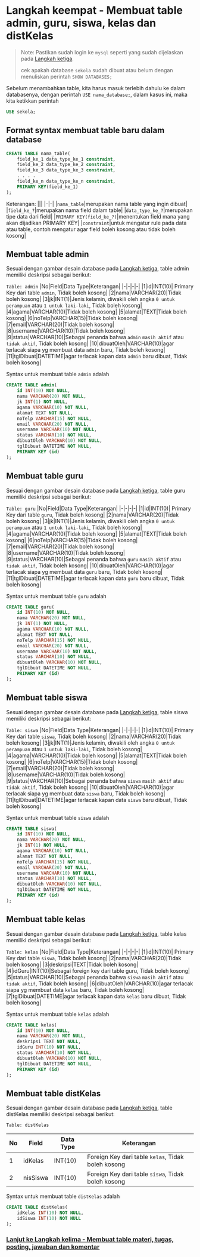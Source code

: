 # Langkah keempat - Membuat table admin, guru, siswa, kelas dan distKelas

> Note: Pastikan sudah login ke `mysql` seperti yang sudah dijelaskan pada [Langkah ketiga](/steps/langkah3.md).
>
> cek apakah database `sekola` sudah dibuat atau belum dengan menuliskan perintah `SHOW DATABASES;`

Sebelum menambahkan table, kita harus masuk terlebih dahulu ke dalam databasenya, dengan perintah `USE nama_database;`, dalam kasus ini, maka kita ketikkan perintah

```sql
USE sekola;
```
## Format syntax membuat table baru dalam database
```sql
CREATE TABLE nama_table(
    field_ke_1 data_type_ke_1 constraint,
    field_ke_2 data_type_ke_2 constraint,
    field_ke_3 data_type_ke_3 constraint,
    . . . .
    field_ke_n data_type_ke_n constraint,
    PRIMARY KEY(field_ke_1)
);
```
Keterangan:
|||
|-|-|
|`nama_table`|merupakan nama table yang ingin dibuat|
|`field_ke_?`|merupakan nama field dalam table|
|`data_type_ke_?`|merupakan tipe data dari field|
|`PRIMARY KEY(field_ke_?)`|menentukan field mana yang akan dijadikan PRIMARY KEY|
|`constraint`|untuk mengatur rule pada data atau table, contoh mengatur agar field boleh kosong atau tidak boleh kosong|

## Membuat table admin
Sesuai dengan gambar desain database pada [Langkah ketiga](/steps/langkah3.md), table admin memiliki deskripsi sebagai berikut:

`Table: admin`
|No|Field|Data Type|Keterangan|
|-|-|-|-|
|1|id|INT(10)| Primary Key dari table `admin`, Tidak boleh kosong|
|2|nama|VARCHAR(20)|Tidak boleh kosong|
|3|jk|INT(1)|Jenis kelamin, diwakili oleh angka `0 untuk perampuan` atau `1 untuk laki-laki`, Tidak boleh kosong|
|4|agama|VARCHAR(10)|Tidak boleh kosong|
|5|alamat|TEXT|Tidak boleh kosong|
|6|noTelp|VARCHAR(15)|Tidak boleh kosong|
|7|email|VARCHAR(20)|Tidak boleh kosong|
|8|username|VARCHAR(10)|Tidak boleh kosong|
|9|status|VARCHAR(10)|Sebagai penanda bahwa `admin` `masih aktif` atau `tidak aktif`, Tidak boleh kosong|
|10|dibuatOleh|VARCHAR(10)|agar terlacak siapa yg membuat data `admin` baru, Tidak boleh kosong|
|11|tglDibuat|DATETIME|agar terlacak kapan data `admin` baru dibuat, Tidak boleh kosong|

Syntax untuk membuat table `admin` adalah 
```sql
CREATE TABLE admin(
    id INT(10) NOT NULL,
    nama VARCHAR(20) NOT NULL,
    jk INT(1) NOT NULL,
    agama VARCHAR(10) NOT NULL,
    alamat TEXT NOT NULL,
    noTelp VARCHAR(15) NOT NULL,
    email VARCHAR(20) NOT NULL,
    username VARCHAR(10) NOT NULL,
    status VARCHAR(10) NOT NULL,
    dibuatOleh VARCHAR(10) NOT NULL,
    tglDibuat DATETIME NOT NULL,
    PRIMARY KEY (id)
);
```

## Membuat table guru
Sesuai dengan gambar desain database pada [Langkah ketiga](/steps/langkah3.md), table guru memiliki deskripsi sebagai berikut:

`Table: guru`
|No|Field|Data Type|Keterangan|
|-|-|-|-|
|1|id|INT(10)| Primary Key dari table `guru`, Tidak boleh kosong|
|2|nama|VARCHAR(20)|Tidak boleh kosong|
|3|jk|INT(1)|Jenis kelamin, diwakili oleh angka `0 untuk perampuan` atau `1 untuk laki-laki`, Tidak boleh kosong|
|4|agama|VARCHAR(10)|Tidak boleh kosong|
|5|alamat|TEXT|Tidak boleh kosong|
|6|noTelp|VARCHAR(15)|Tidak boleh kosong|
|7|email|VARCHAR(20)|Tidak boleh kosong|
|8|username|VARCHAR(10)|Tidak boleh kosong|
|9|status|VARCHAR(10)|Sebagai penanda bahwa `guru` `masih aktif` atau `tidak aktif`, Tidak boleh kosong|
|10|dibuatOleh|VARCHAR(10)|agar terlacak siapa yg membuat data `guru` baru, Tidak boleh kosong|
|11|tglDibuat|DATETIME|agar terlacak kapan data `guru` baru dibuat, Tidak boleh kosong|

Syntax untuk membuat table `guru` adalah 
```sql
CREATE TABLE guru(
    id INT(10) NOT NULL,
    nama VARCHAR(20) NOT NULL,
    jk INT(1) NOT NULL,
    agama VARCHAR(10) NOT NULL,
    alamat TEXT NOT NULL,
    noTelp VARCHAR(15) NOT NULL,
    email VARCHAR(20) NOT NULL,
    username VARCHAR(10) NOT NULL,
    status VARCHAR(10) NOT NULL,
    dibuatOleh VARCHAR(10) NOT NULL,
    tglDibuat DATETIME NOT NULL,
    PRIMARY KEY (id)
);
```

## Membuat table siswa
Sesuai dengan gambar desain database pada [Langkah ketiga](/steps/langkah3.md), table siswa memiliki deskripsi sebagai berikut:

`Table: siswa`
|No|Field|Data Type|Keterangan|
|-|-|-|-|
|1|id|INT(10)| Primary Key dari table `siswa`, Tidak boleh kosong|
|2|nama|VARCHAR(20)|Tidak boleh kosong|
|3|jk|INT(1)|Jenis kelamin, diwakili oleh angka `0 untuk perampuan` atau `1 untuk laki-laki`, Tidak boleh kosong|
|4|agama|VARCHAR(10)|Tidak boleh kosong|
|5|alamat|TEXT|Tidak boleh kosong|
|6|noTelp|VARCHAR(15)|Tidak boleh kosong|
|7|email|VARCHAR(20)|Tidak boleh kosong|
|8|username|VARCHAR(10)|Tidak boleh kosong|
|9|status|VARCHAR(10)|Sebagai penanda bahwa `siswa` `masih aktif` atau `tidak aktif`, Tidak boleh kosong|
|10|dibuatOleh|VARCHAR(10)|agar terlacak siapa yg membuat data `siswa` baru, Tidak boleh kosong|
|11|tglDibuat|DATETIME|agar terlacak kapan data `siswa` baru dibuat, Tidak boleh kosong|

Syntax untuk membuat table `siswa` adalah 
```sql
CREATE TABLE siswa(
    id INT(10) NOT NULL,
    nama VARCHAR(20) NOT NULL,
    jk INT(1) NOT NULL,
    agama VARCHAR(10) NOT NULL,
    alamat TEXT NOT NULL,
    noTelp VARCHAR(15) NOT NULL,
    email VARCHAR(20) NOT NULL,
    username VARCHAR(10) NOT NULL,
    status VARCHAR(10) NOT NULL,
    dibuatOleh VARCHAR(10) NOT NULL,
    tglDibuat DATETIME NOT NULL,
    PRIMARY KEY (id)
);
```

## Membuat table kelas
Sesuai dengan gambar desain database pada [Langkah ketiga](/steps/langkah3.md), table kelas memiliki deskripsi sebagai berikut:

`Table: kelas`
|No|Field|Data Type|Keterangan|
|-|-|-|-|
|1|id|INT(10)| Primary Key dari table `siswa`, Tidak boleh kosong|
|2|nama|VARCHAR(20)|Tidak boleh kosong|
|3|deskripsi|TEXT|Tidak boleh kosong|
|4|idGuru|INT(10)|Sebagai foreign key dari table guru, Tidak boleh kosong|
|5|status|VARCHAR(10)|Sebagai penanda bahwa `siswa` `masih aktif` atau `tidak aktif`, Tidak boleh kosong|
|6|dibuatOleh|VARCHAR(10)|agar terlacak siapa yg membuat data `kelas` baru, Tidak boleh kosong|
|7|tglDibuat|DATETIME|agar terlacak kapan data `kelas` baru dibuat, Tidak boleh kosong|

Syntax untuk membuat table `kelas` adalah
```sql
CREATE TABLE kelas(
    id INT(10) NOT NULL,
    nama VARCHAR(20) NOT NULL,
    deskripsi TEXT NOT NULL,
    idGuru INT(10) NOT NULL,
    status VARCHAR(10) NOT NULL,
    dibuatOleh VARCHAR(10) NOT NULL,
    tglDibuat DATETIME NOT NULL,
    PRIMARY KEY (id)
);
```
## Membuat table distKelas
Sesuai dengan gambar desain database pada [Langkah ketiga](/steps/langkah3.md), table distKelas memiliki deskripsi sebagai berikut:

`Table: distKelas`

|No|Field|Data Type|Keterangan|
|-|-|-|-|
|1|idKelas|INT(10)| Foreign Key dari table `kelas`, Tidak boleh kosong|
|2|nisSiswa|INT(10)| Foreign Key dari table `siswa`, Tidak boleh kosong|

Syntax untuk membuat table `distKelas` adalah
```sql
CREATE TABLE distKelas(
    idKelas INT(10) NOT NULL,
    idSiswa INT(10) NOT NULL
);
```

### [Lanjut ke Langkah kelima - Membuat table materi, tugas, posting, jawaban dan komentar](/steps/langkah5.md)